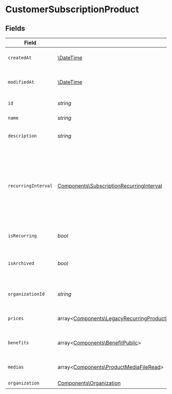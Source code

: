 # CustomerSubscriptionProduct


## Fields

| Field                                                                                                                                                                                                                                                                                                                                | Type                                                                                                                                                                                                                                                                                                                                 | Required                                                                                                                                                                                                                                                                                                                             | Description                                                                                                                                                                                                                                                                                                                          |
| ------------------------------------------------------------------------------------------------------------------------------------------------------------------------------------------------------------------------------------------------------------------------------------------------------------------------------------ | ------------------------------------------------------------------------------------------------------------------------------------------------------------------------------------------------------------------------------------------------------------------------------------------------------------------------------------ | ------------------------------------------------------------------------------------------------------------------------------------------------------------------------------------------------------------------------------------------------------------------------------------------------------------------------------------ | ------------------------------------------------------------------------------------------------------------------------------------------------------------------------------------------------------------------------------------------------------------------------------------------------------------------------------------ |
| `createdAt`                                                                                                                                                                                                                                                                                                                          | [\DateTime](https://www.php.net/manual/en/class.datetime.php)                                                                                                                                                                                                                                                                        | :heavy_check_mark:                                                                                                                                                                                                                                                                                                                   | Creation timestamp of the object.                                                                                                                                                                                                                                                                                                    |
| `modifiedAt`                                                                                                                                                                                                                                                                                                                         | [\DateTime](https://www.php.net/manual/en/class.datetime.php)                                                                                                                                                                                                                                                                        | :heavy_check_mark:                                                                                                                                                                                                                                                                                                                   | Last modification timestamp of the object.                                                                                                                                                                                                                                                                                           |
| `id`                                                                                                                                                                                                                                                                                                                                 | *string*                                                                                                                                                                                                                                                                                                                             | :heavy_check_mark:                                                                                                                                                                                                                                                                                                                   | The ID of the product.                                                                                                                                                                                                                                                                                                               |
| `name`                                                                                                                                                                                                                                                                                                                               | *string*                                                                                                                                                                                                                                                                                                                             | :heavy_check_mark:                                                                                                                                                                                                                                                                                                                   | The name of the product.                                                                                                                                                                                                                                                                                                             |
| `description`                                                                                                                                                                                                                                                                                                                        | *string*                                                                                                                                                                                                                                                                                                                             | :heavy_check_mark:                                                                                                                                                                                                                                                                                                                   | The description of the product.                                                                                                                                                                                                                                                                                                      |
| `recurringInterval`                                                                                                                                                                                                                                                                                                                  | [Components\SubscriptionRecurringInterval](../../Models/Components/SubscriptionRecurringInterval.md)                                                                                                                                                                                                                                 | :heavy_check_mark:                                                                                                                                                                                                                                                                                                                   | The recurring interval of the product. If `None`, the product is a one-time purchase.Note that the `day` and `week` values are for internal Polar staff use only.                                                                                                                                                                    |
| `isRecurring`                                                                                                                                                                                                                                                                                                                        | *bool*                                                                                                                                                                                                                                                                                                                               | :heavy_check_mark:                                                                                                                                                                                                                                                                                                                   | Whether the product is a subscription.                                                                                                                                                                                                                                                                                               |
| `isArchived`                                                                                                                                                                                                                                                                                                                         | *bool*                                                                                                                                                                                                                                                                                                                               | :heavy_check_mark:                                                                                                                                                                                                                                                                                                                   | Whether the product is archived and no longer available.                                                                                                                                                                                                                                                                             |
| `organizationId`                                                                                                                                                                                                                                                                                                                     | *string*                                                                                                                                                                                                                                                                                                                             | :heavy_check_mark:                                                                                                                                                                                                                                                                                                                   | The ID of the organization owning the product.                                                                                                                                                                                                                                                                                       |
| `prices`                                                                                                                                                                                                                                                                                                                             | array<[Components\LegacyRecurringProductPriceFixed\|Components\LegacyRecurringProductPriceCustom\|Components\LegacyRecurringProductPriceFree\|Components\ProductPriceFixed\|Components\ProductPriceCustom\|Components\ProductPriceFree\|Components\ProductPriceMeteredUnit](../../Models/Components/CustomerSubscriptionProductPrices.md)> | :heavy_check_mark:                                                                                                                                                                                                                                                                                                                   | List of prices for this product.                                                                                                                                                                                                                                                                                                     |
| `benefits`                                                                                                                                                                                                                                                                                                                           | array<[Components\BenefitPublic](../../Models/Components/BenefitPublic.md)>                                                                                                                                                                                                                                                          | :heavy_check_mark:                                                                                                                                                                                                                                                                                                                   | List of benefits granted by the product.                                                                                                                                                                                                                                                                                             |
| `medias`                                                                                                                                                                                                                                                                                                                             | array<[Components\ProductMediaFileRead](../../Models/Components/ProductMediaFileRead.md)>                                                                                                                                                                                                                                            | :heavy_check_mark:                                                                                                                                                                                                                                                                                                                   | List of medias associated to the product.                                                                                                                                                                                                                                                                                            |
| `organization`                                                                                                                                                                                                                                                                                                                       | [Components\Organization](../../Models/Components/Organization.md)                                                                                                                                                                                                                                                                   | :heavy_check_mark:                                                                                                                                                                                                                                                                                                                   | N/A                                                                                                                                                                                                                                                                                                                                  |